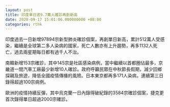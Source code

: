 ```yaml
---
layout: post
title: 印度單日逾9.7萬人確診再創新高
date: 2020-09-17 15:01:06.000000000 +08:00
categories: rthk
---
```


印度過去一日新增97894宗新型肺炎確診個案，再創單日新高，累計512萬人受感染，繼續是全球第二多人染病的國家，死亡人數亦有上升趨勢，再多1132人死亡，過去兩星期每日都有過千人不治。

南韓新增153宗確診，其中145宗是社區感染病例，當中繼續以首都圈佔最多，京畿道一間汽車工廠最少新增10人確診。政府呼籲民眾在中秋節長假期，減少回鄉探親及旅遊，降低全國疫情傳播的風險。日本東京都再多171人染病，連續第三日錄得超過100宗病例。

歐洲的疫情持續反彈，其中烏克蘭一日內錄得破紀錄的3584宗確診個案，捷克更首次錄得單日超過2000宗確診。
